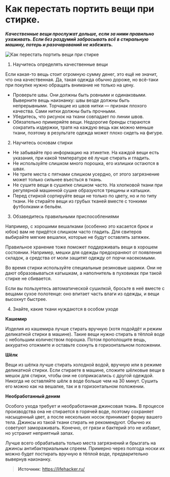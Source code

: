 # Как перестать портить вещи при стирке.

_**Качественные вещи прослужат дольше, если за ними правильно ухаживать. Если без раздумий забрасывать всё в стиральную машину, потерь и разочарований не избежать.**_

![Как перестать портить вещи при стирке](/images/Houseworks/Clearing/stirka.jpg 'Как перестать портить вещи при стирке')

1. Научитесь определять качественные вещи

  Если какая-то вещь стоит огромную сумму денег, это ещё не значит, что она качественная. Да, такая одежда обычно дороже, но всё-таки при покупке нужно обращать внимание не только на цену.

  - Проверьте швы. Они должны быть ровными и одинаковыми. Выверните вещь наизнанку: швы везде должны быть непрерывными. Торчащие из швов нитки — признак плохого качества. Сами нитки должны быть прочными.
  - Убедитесь, что рисунок на ткани совпадает по линии швов.
  - Обязательно примеряйте вещи. Недорогие бренды стараются сократить издержки, тратя на каждую вещь как можно меньше ткани, поэтому в результате одежда может плохо сидеть на фигуре.

2. Научитесь основам стирки

  - Не забывайте про информацию на этикетке. На каждой вещи есть указания, при какой температуре её лучше стирать и гладить.
  - Не используйте слишком много порошка, его излишки остаются в швах.
  - Не трите места с пятнами слишком усердно, от этого загрязнение может только сильнее въесться в ткань.
  - Не сушите вещи в сушилке слишком часто. На хлопковой ткани при регулярной машинной сушке образуются трещины и катышки.
  - Перед стиркой сортируйте вещи не только по цвету, но и по типу ткани. Не стирайте вещи из грубых тканей вместе с тонкими футболками и бельём.

3. Обзаведитесь правильными приспособлениями

  Например, с хорошими вешалками (особенно это касается брюк и юбок) вам не придётся слишком часто гладить. Для свитеров выбирайте мягкие вешалки, которые не будут оставлять затяжек.

  Правильное хранение тоже поможет поддерживать вещи в хорошем состоянии. Например, мешки для одежды предохраняют от появления складок, а средства от моли защитят одежду от порчи насекомыми.

  Во время стирки используйте специальные резиновые шарики. Они не дают образовываться катышкам, а наполнитель в пуховиках при такой стирке не сбивается.

  Если вы пользуетесь автоматической сушилкой, бросьте в неё вместе с вещами сухое полотенце: оно впитает часть влаги из одежды, и вещи высохнут быстрее.

4. Знайте, какие ткани нуждаются в особом уходе

  **Кашемир**

  Изделия из кашемира лучше стирать вручную (хотя подойдёт и режим деликатной стирки в машине). Такие вещи нужно стирать в тёплой воде с небольшим количеством порошка. Потом прополощите вещь, аккуратно отожмите и оставьте сохнуть в горизонтальном положении.

  **Шёлк**

  Вещи из шёлка лучше стирать холодной водой, вручную или в режиме деликатной стирки. Если стираете в машине, сложите шёлковые вещи в мешок для стирки, чтобы они не соприкасались с другой одеждой. Никогда не оставляйте шёлк в воде больше чем на 30 минут. Сушить его можно как на вешалке, так и в горизонтальном положении.

  **Необработанный деним**

  Особого ухода требует и необработанная джинсовая ткань. В процессе производства она не стирается в горячей воде, поэтому сохраняет насыщенный цвет, а после нескольких носок принимает форму вашего тела. Джинсы из такой ткани стирать не рекомендуют. Обычно их советуют замораживать. Конечно, от грязи и бактерий это не избавит, но устранит неприятный запах.

  Лучше всего обрабатывать только места загрязнений и брызгать на джинсы антибактериальным спреем. Примерно через полгода носки их можно будет постирать вручную в тёплой воде, предварительно вывернув наизнанку.

> **Источник**: https://lifehacker.ru/
